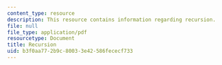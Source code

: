 ```yaml
---
content_type: resource
description: This resource contains information regarding recursion.
file: null
file_type: application/pdf
resourcetype: Document
title: Recursion
uid: b3f0aa77-2b9c-8003-3e42-586fececf733
---
```

